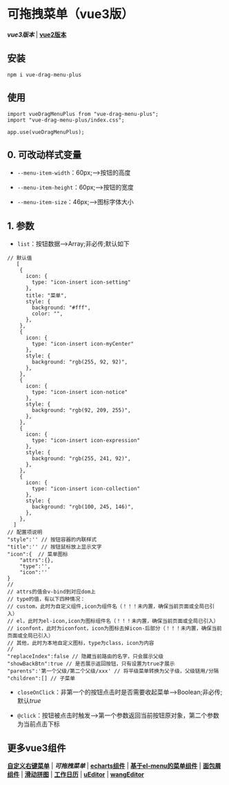 # 可拖拽菜单（vue3版）
***vue3版本*** | [**vue2版本**](https://github.com/QuietHear/vue-drag-menu '右键新窗口浏览')


## 安装
	npm i vue-drag-menu-plus

## 使用
	import vueDragMenuPlus from "vue-drag-menu-plus";
	import "vue-drag-menu-plus/index.css";
	
	app.use(vueDragMenuPlus);


## 0. 可改动样式变量
* `--menu-item-width`：60px;-->按钮的高度

* `--menu-item-height`：60px;-->按钮的宽度

* `--menu-item-size`：46px;-->图标字体大小


## 1. 参数
* `list`：按钮数据-->Array;非必传;默认如下
>
	// 默认值
	   [
        {
          icon: {
            type: "icon-insert icon-setting"
          },
          title: "菜单",
          style: {
            background: "#fff",
            color: "",
          },
        },
        {
          icon: {
            type: "icon-insert icon-myCenter"
          },
          style: {
            background: "rgb(255, 92, 92)",
          },
        },
        {
          icon: {
            type: "icon-insert icon-notice"
          },
          style: {
            background: "rgb(92, 209, 255)",
          },
        },
        {
          icon: {
            type: "icon-insert icon-expression"
          },
          style: {
            background: "rgb(255, 241, 92)",
          },
        },
        {
          icon: {
            type: "icon-insert icon-collection"
          },
          style: {
            background: "rgb(100, 245, 146)",
          },
        },
      ]
	// 配置项说明
	"style":'' // 按钮容器的内联样式
	"title":'' // 按钮鼠标放上显示文字
	"icon":{  // 菜单图标
		"attrs":{},
		"type":'',
		"icon":''
	}
	//
	// attrs的值会v-bind到对应dom上
	// type的值，有以下四种情况：
	// custom，此时为自定义组件,icon为组件名（！！！未内置，确保当前页面或全局已引入）
	// el，此时为el-icon,icon为图标组件名（！！！未内置，确保当前页面或全局已引入）
	// iconfont，此时为iconfont，icon为图标去掉icon-后部分（！！！未内置，确保当前页面或全局已引入）
	// 其他，此时为本地自定义图标，type为class，icon为内容
	//
	"replaceIndex":false // 隐藏当前路由的名字，只会展示父级
	"showBackBtn":true // 是否展示返回按钮，只有设置为true才展示
	"parents":'第一个父级/第二个父级/xxx' // 将平级菜单转换为父子级，父级链用/分隔
	"children":[] // 子菜单
>

* `closeOnClick`：非第一个的按钮点击时是否需要收起菜单-->Boolean;非必传;默认*true*

* `@click`：按钮被点击时触发-->第一个参数返回当前按钮原对象，第二个参数为当前点击下标


## 更多vue3组件
[**自定义右键菜单**](https://github.com/QuietHear/vue-diy-rightmenu-plus '右键新窗口浏览') | ***可拖拽菜单*** | [**echarts组件**](https://github.com/QuietHear/vue-echarts-block-plus '右键新窗口浏览') | [**基于el-menu的菜单组件**](https://github.com/QuietHear/vue-ele-nav-plus '右键新窗口浏览') | [**面包屑组件**](https://github.com/QuietHear/vue-permission-breads-plus '右键新窗口浏览') | [**滑动拼图**](https://github.com/QuietHear/vue-puzzle-slider-plus '右键新窗口浏览') | [**工作日历**](https://github.com/QuietHear/vue-shop-calendar-plus '右键新窗口浏览') | [**uEditor**](https://github.com/QuietHear/vue-ueditor-block-plus '右键新窗口浏览') | [**wangEditor**](https://github.com/QuietHear/vue-wangEditor-block-plus '右键新窗口浏览')